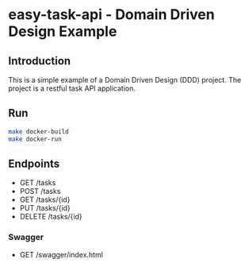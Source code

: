 # easy-task-api - Domain Driven Design Example

## Introduction
This is a simple example of a Domain Driven Design (DDD) project. The project is a restful task API application.

## Run
```bash
make docker-build
make docker-run
```

## Endpoints
- GET /tasks
- POST /tasks
- GET /tasks/{id}
- PUT /tasks/{id}
- DELETE /tasks/{id}

### Swagger
- GET /swagger/index.html

